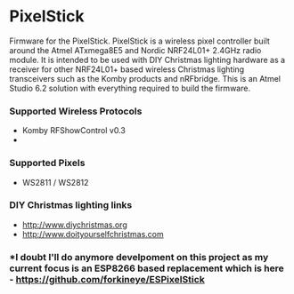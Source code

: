 PixelStick
==========
Firmware for the PixelStick.  PixelStick is a wireless pixel controller built around the Atmel ATxmega8E5 and Nordic NRF24L01+ 2.4GHz radio module. It is intended to be used with DIY Christmas lighting hardware as a receiver for other NRF24L01+ based wireless Christmas lighting transceivers such as the Komby products and nRFbridge.  This is an Atmel Studio 6.2 solution with everything required to build the firmware.

### Supported Wireless Protocols
- Komby RFShowControl v0.3
- 
### Supported Pixels
- WS2811 / WS2812

### DIY Christmas lighting links
- http://www.diychristmas.org
- http://www.doityourselfchristmas.com

### *I doubt I'll do anymore develpoment on this project as my current focus is an ESP8266 based replacement which is here - https://github.com/forkineye/ESPixelStick
